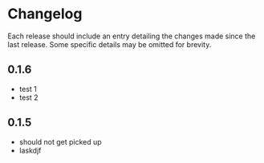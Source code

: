 # Changelog

Each release should include an entry detailing the changes made since the last release. Some specific details may be omitted for brevity.

## 0.1.6

- test 1
- test 2

## 0.1.5

- should not get picked up
- laskdjf
